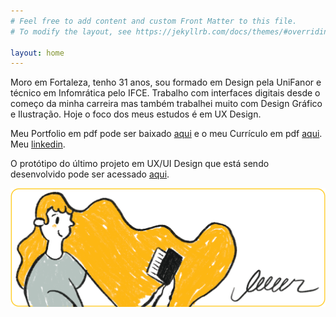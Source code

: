 ```yaml
---
# Feel free to add content and custom Front Matter to this file.
# To modify the layout, see https://jekyllrb.com/docs/themes/#overriding-theme-defaults

layout: home
---
```

 Moro em Fortaleza, tenho 31 anos, sou formado em Design pela UniFanor e técnico em Infomrática pelo IFCE. Trabalho com interfaces digitais desde o começo da minha carreira mas também trabalhei muito com Design Gráfico e Ilustração. Hoje o foco dos meus estudos é em UX Design.

Meu Portfolio em pdf pode ser baixado [aqui](/files/DanielNevesPortfolio.pdf) e o meu Currículo em pdf [aqui](/files/DanielNevesCurriculo.pdf). Meu <a href="https://www.linkedin.com/in/nevesdaniel/?locale=pt_BR">linkedin</a>.

O protótipo do último projeto em UX/UI Design que está sendo desenvolvido pode ser acessado <a href="https://www.figma.com/file/4UoVc9nPiFQra53osCHtbp/Leeeer-Daniel-Neves">aqui</a>.

<a href="https://www.figma.com/proto/4UoVc9nPiFQra53osCHtbp/Leeeer-Daniel-Neves?page-id=0%3A1&node-id=2%3A2&viewport=-1636%2C289%2C2&scaling=scale-down&starting-point-node-id=2%3A2&show-proto-sidebar=1"><img src="/files/img/leer.png" /></a>
